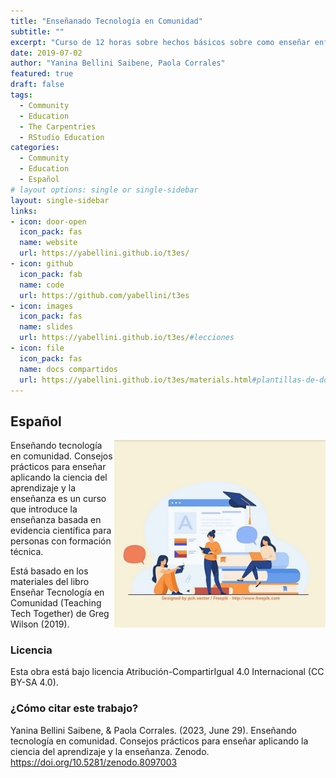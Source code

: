 ```yaml
---
title: "Enseñanado Tecnología en Comunidad"
subtitle: ""
excerpt: "Curso de 12 horas sobre hechos básicos sobre como enseñar enfocado en tecnología."
date: 2019-07-02
author: "Yanina Bellini Saibene, Paola Corrales"
featured: true
draft: false
tags:
  - Community
  - Education
  - The Carpentries
  - RStudio Education
categories:
  - Community
  - Education
  - Español
# layout options: single or single-sidebar
layout: single-sidebar
links:
- icon: door-open
  icon_pack: fas
  name: website
  url: https://yabellini.github.io/t3es/
- icon: github
  icon_pack: fab
  name: code
  url: https://github.com/yabellini/t3es
- icon: images
  icon_pack: fas
  name: slides
  url: https://yabellini.github.io/t3es/#lecciones 
- icon: file
  icon_pack: fas
  name: docs compartidos
  url: https://yabellini.github.io/t3es/materials.html#plantillas-de-documentos-compartidos
---
```


## Español

<img src='featured.jpg' align="right" height="300" alt=''/>

Enseñando tecnología en comunidad. Consejos prácticos para enseñar aplicando la ciencia del aprendizaje y la enseñanza es un curso que introduce la enseñanza basada en evidencia científica para personas con formación técnica.

Está basado en los materiales del libro Enseñar Tecnología en Comunidad (Teaching Tech Together) de Greg Wilson (2019).


### Licencia

Esta obra está bajo licencia Atribución-CompartirIgual 4.0 Internacional (CC BY-SA 4.0).

### ¿Cómo citar este trabajo?

Yanina Bellini Saibene, & Paola Corrales. (2023, June 29). Enseñando tecnología en comunidad. Consejos prácticos para enseñar aplicando la ciencia del aprendizaje y la enseñanza. Zenodo. https://doi.org/10.5281/zenodo.8097003
